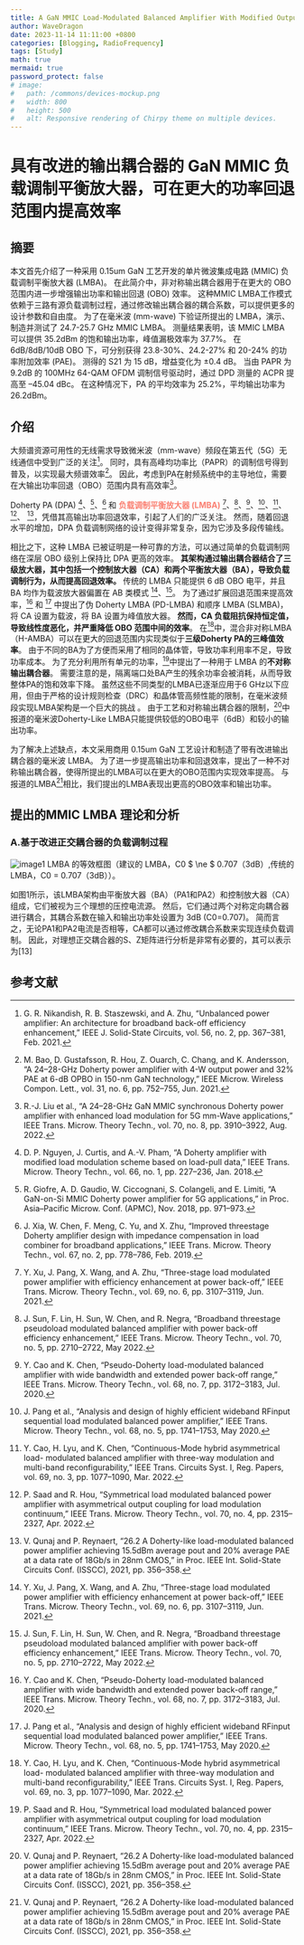 ```yaml
---
title: A GaN MMIC Load-Modulated Balanced Amplifier With Modified Output Coupler for Efficiency Enhancement Over a Larger Power Back-Off Range
author: WaveDragon
date: 2023-11-14 11:11:00 +0800
categories: [Blogging, RadioFrequency]
tags: [Study]
math: true
mermaid: true
password_protect: false
# image:
#   path: /commons/devices-mockup.png
#   width: 800
#   height: 500
#   alt: Responsive rendering of Chirpy theme on multiple devices.
---
```


# 具有改进的输出耦合器的 GaN MMIC 负载调制平衡放大器，可在更大的功率回退范围内提高效率

## 摘要

本文首先介绍了一种采用 0.15um GaN 工艺开发的单片微波集成电路 (MMIC) 负载调制平衡放大器 (LMBA)。 在此简介中，非对称输出耦合器用于在更大的 OBO 范围内进一步增强输出功率和输出回退 (OBO) 效率。 这种MMIC LMBA工作模式依赖于三路有源负载调制过程，通过修改输出耦合器的耦合系数，可以提供更多的设计参数和自由度。 
为了在毫米波 (mm-wave) 下验证所提出的 LMBA，演示、制造并测试了 24.7-25.7 GHz MMIC LMBA。 测量结果表明，该 MMIC LMBA 可以提供 35.2dBm 的饱和输出功率，峰值漏极效率为 37.7%。 在 6dB/8dB/10dB OBO 下，可分别获得 23.8-30%、24.2-27% 和 20-24% 的功率附加效率 (PAE)。 测得的 S21 为 15 dB，增益变化为 ±0.4 dB。 当由 PAPR 为 9.2dB 的 100MHz 64-QAM OFDM 调制信号驱动时，通过 DPD 测量的 ACPR 提高至 –45.04 dBc。 在这种情况下，PA 的平均效率为 25.2%，平均输出功率为 26.2dBm。

## 介绍

大频谱资源可用性的无线需求导致微米波（mm-wave）频段在第五代（5G）无线通信中受到广泛的关注[^1]。 同时，具有高峰均功率比（PAPR）的调制信号得到普及，以实现最大频谱效率[^2]。 因此，考虑到PA在射频系统中的主导地位，需要在大输出功率回退（OBO）范围内具有高效率[^3]。

Doherty PA (DPA)  [^4]、[^5]、[^6] 和 **<font color = salmon>负载调制平衡放大器 (LMBA)</font>**  [^7]、[^8]、[^9]、[^10]、[^11]、[^12]、 [^13]，凭借其高输出功率回退效率，引起了人们的广泛关注。 然而，随着回退水平的增加，DPA 负载调制网络的设计变得非常复杂，因为它涉及多段传输线。 

相比之下，这种 LMBA 已被证明是一种可靠的方法，可以通过简单的负载调制网络在深层 OBO 级别上保持比 DPA 更高的效率。 **其架构通过输出耦合器结合了三级放大器，其中包括一个控制放大器（CA）和两个平衡放大器（BA），导致负载调制行为，从而提高回退效率。** 传统的 LMBA 只能提供 6 dB OBO 电平，并且 BA 均作为载波放大器偏置在 AB 类模式 [^7]、[^8]。 为了通过扩展回退范围来提高效率，[^9] 和 [^10] 中提出了伪 Doherty LMBA (PD-LMBA) 和顺序 LMBA (SLMBA)，将 CA 设置为载波，将 BA 设置为峰值放大器。 **然而，CA 负载阻抗保持恒定值，导致线性度恶化，并严重降低 OBO 范围中间的效率**。 在[^11]中，混合非对称LMBA（H-AMBA）可以在更大的回退范围内实现类似于**三级Doherty PA的三峰值效率**。 由于不同的BA为了方便而采用了相同的晶体管，导致功率利用率不足，导致功率成本。 为了充分利用所有单元的功率，[^12]中提出了一种用于 LMBA 的**不对称输出耦合器**。 需要注意的是，隔离端口处BA产生的残余功率会被消耗，从而导致整体PA的饱和效率下降。 虽然这些不同类型的LMBA已逐渐应用于6 GHz以下应用，但由于严格的设计规则检查（DRC）和晶体管高频性能的限制，在毫米波频段实现LMBA架构是一个巨大的挑战 。 由于工艺和对称输出耦合器的限制，[^13]中报道的毫米波Doherty-Like LMBA只能提供较低的OBO电平（6dB）和较小的输出功率。

为了解决上述缺点，本文采用商用 0.15um GaN 工艺设计和制造了带有改进输出耦合器的毫米波 LMBA。 为了进一步提高输出功率和回退效率，提出了一种不对称输出耦合器，使得所提出的LMBA可以在更大的OBO范围内实现效率提高。 与报道的LMBA[^13]相比，我们提出的LMBA表现出更高的OBO效率和输出功率。

## 提出的MMIC LMBA 理论和分析

### A.基于改进正交耦合器的负载调制过程

![image1](https://github.com/WaveDragon/test/assets/78013131/6661e3c7-b5e4-4389-8161-5fcca8ad9a46)
LMBA 的等效框图（建议的 LMBA，C0 $ \ne $ 0.707（3dB）,传统的 LMBA，C0 = 0.707（3dB））。

如图1所示，该LMBA架构由平衡放大器（BA）（PA1和PA2）和控制放大器（CA）组成，它们被视为三个理想的压控电流源。 然后，它们通过两个对称定向耦合器进行耦合，其耦合系数在输入和输出功率处设置为 3dB (C0=0.707)。 简而言之，无论PA1和PA2电流是否相等，CA都可以通过修改耦合系数来实现连续负载调制。 因此，对理想正交耦合器的S、Z矩阵进行分析是非常有必要的，其可以表示为[13]

## 参考文献

[^1]: G. R. Nikandish, R. B. Staszewski, and A. Zhu, “Unbalanced power amplifier: An architecture for broadband back-off efficiency enhancement,” IEEE J. Solid-State Circuits, vol. 56, no. 2, pp. 367–381, Feb. 2021. 

[^2]: M. Bao, D. Gustafsson, R. Hou, Z. Ouarch, C. Chang, and K. Andersson, “A 24–28-GHz Doherty power amplifier with 4-W output power and 32% PAE at 6-dB OPBO in 150-nm GaN technology,” IEEE Microw. Wireless Compon. Lett., vol. 31, no. 6, pp. 752–755, Jun. 2021. 

[^3]: R.-J. Liu et al., “A 24–28-GHz GaN MMIC synchronous Doherty power amplifier with enhanced load modulation for 5G mm-Wave applications,” IEEE Trans. Microw. Theory Techn., vol. 70, no. 8, pp. 3910–3922, Aug. 2022. 

[^4]: D. P. Nguyen, J. Curtis, and A.-V. Pham, “A Doherty amplifier with modified load modulation scheme based on load-pull data,” IEEE Trans. Microw. Theory Techn., vol. 66, no. 1, pp. 227–236, Jan. 2018. 

[^5]: R. Giofre, A. D. Gaudio, W. Ciccognani, S. Colangeli, and E. Limiti, “A GaN-on-Si MMIC Doherty power amplifier for 5G applications,” in Proc. Asia–Pacific Microw. Conf. (APMC), Nov. 2018, pp. 971–973. 
[^6]: J. Xia, W. Chen, F. Meng, C. Yu, and X. Zhu, “Improved threestage Doherty amplifier design with impedance compensation in load combiner for broadband applications,” IEEE Trans. Microw. Theory Techn., vol. 67, no. 2, pp. 778–786, Feb. 2019. 
[^7]: Y. Xu, J. Pang, X. Wang, and A. Zhu, “Three-stage load modulated power amplifier with efficiency enhancement at power back-off,” IEEE Trans. Microw. Theory Techn., vol. 69, no. 6, pp. 3107–3119, Jun. 2021. 
[^8]: J. Sun, F. Lin, H. Sun, W. Chen, and R. Negra, “Broadband threestage pseudoload modulated balanced amplifier with power back-off efficiency enhancement,” IEEE Trans. Microw. Theory Techn., vol. 70, no. 5, pp. 2710–2722, May 2022. 
[^9]: Y. Cao and K. Chen, “Pseudo-Doherty load-modulated balanced amplifier with wide bandwidth and extended power back-off range,” IEEE Trans. Microw. Theory Techn., vol. 68, no. 7, pp. 3172–3183, Jul. 2020. 
[^10]: J. Pang et al., “Analysis and design of highly efficient wideband RFinput sequential load modulated balanced power amplifier,” IEEE Trans. Microw. Theory Techn., vol. 68, no. 5, pp. 1741–1753, May 2020. 
[^11]: Y. Cao, H. Lyu, and K. Chen, “Continuous-Mode hybrid asymmetrical load- modulated balanced amplifier with three-way modulation and multi-band reconfigurability,” IEEE Trans. Circuits Syst. I, Reg. Papers, vol. 69, no. 3, pp. 1077–1090, Mar. 2022. 
[^12]: P. Saad and R. Hou, “Symmetrical load modulated balanced power amplifier with asymmetrical output coupling for load modulation continuum,” IEEE Trans. Microw. Theory Techn., vol. 70, no. 4, pp. 2315–2327, Apr. 2022. 
[^13]: V. Qunaj and P. Reynaert, “26.2 A Doherty-like load-modulated balanced power amplifier achieving 15.5dBm average pout and 20% average PAE at a data rate of 18Gb/s in 28nm CMOS,” in Proc. IEEE Int. Solid-State Circuits Conf. (ISSCC), 2021, pp. 356–358.